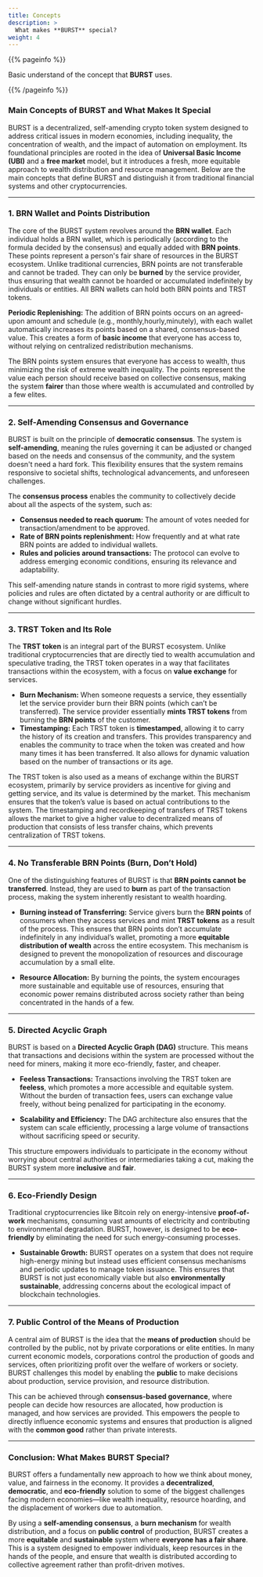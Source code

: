 ```yaml
---
title: Concepts
description: >
  What makes **BURST** special?
weight: 4
---
```


{{% pageinfo %}}

Basic understand of the concept that **BURST** uses.

{{% /pageinfo %}}

### **Main Concepts of BURST and What Makes It Special**

BURST is a decentralized, self-amending crypto token system designed to address critical issues in modern economies, including inequality, the concentration of wealth, and the impact of automation on employment. Its foundational principles are rooted in the idea of **Universal Basic Income (UBI)** and a **free market** model, but it introduces a fresh, more equitable approach to wealth distribution and resource management. Below are the main concepts that define BURST and distinguish it from traditional financial systems and other cryptocurrencies.

---

### 1. **BRN Wallet and Points Distribution**
The core of the BURST system revolves around the **BRN wallet**. Each individual holds a BRN wallet, which is periodically (according to the formula decided by the consensus) and equally added with **BRN points**. These points represent a person's fair share of resources in the BURST ecosystem. Unlike traditional currencies, BRN points are not transferable and cannot be traded. They can only be **burned** by the service provider, thus ensuring that wealth cannot be hoarded or accumulated indefinitely by individuals or entities. All BRN wallets can hold both BRN points and TRST tokens. 

**Periodic Replenishing:** The addition of BRN points occurs on an agreed-upon amount and schedule (e.g., monthly,hourly,minutely), with each wallet automatically increases its points based on a shared, consensus-based value. This creates a form of **basic income** that everyone has access to, without relying on centralized redistribution mechanisms.

The BRN points system ensures that everyone has access to wealth, thus minimizing the risk of extreme wealth inequality. The points represent the value each person should receive based on collective consensus, making the system **fairer** than those where wealth is accumulated and controlled by a few elites.

---

### 2. **Self-Amending Consensus and Governance**
BURST is built on the principle of **democratic consensus**. The system is **self-amending**, meaning the rules governing it can be adjusted or changed based on the needs and consensus of the community, and the system doesn't need a hard fork. This flexibility ensures that the system remains responsive to societal shifts, technological advancements, and unforeseen challenges.

The **consensus process** enables the community to collectively decide about all the aspects of the system, such as:
   - **Consensus needed to reach quorum:** The amount of votes needed for transaction/amendment to be approved.
   - **Rate of BRN points replenishment:** How frequently and at what rate BRN points are added to individual wallets.
   - **Rules and policies around transactions:** The protocol can evolve to address emerging economic conditions, ensuring its relevance and adaptability.

This self-amending nature stands in contrast to more rigid systems, where policies and rules are often dictated by a central authority or are difficult to change without significant hurdles.

---

### 3. **TRST Token and Its Role**
The **TRST token** is an integral part of the BURST ecosystem. Unlike traditional cryptocurrencies that are directly tied to wealth accumulation and speculative trading, the TRST token operates in a way that facilitates transactions within the ecosystem, with a focus on **value exchange** for services.

- **Burn Mechanism:** When someone requests a service, they essentially let the service provider burn their BRN points (which can’t be transferred). The service provider essentially **mints TRST tokens** from burning the **BRN points** of the customer.
- **Timestamping:** Each TRST token is **timestamped**, allowing it to carry the history of its creation and transfers. This provides transparency and enables the community to trace when the token was created and how many times it has been transferred. It also allows for dynamic valuation based on the number of transactions or its age.
  
The TRST token is also used as a means of exchange within the BURST ecosystem, primarily by service providers as incentive for giving and getting service, and its value is determined by the market. This mechanism ensures that the token’s value is based on actual contributions to the system. The timestamping and recordkeeping of transfers of TRST tokens allows the market to give a higher value to decentralized means of production that consists of less transfer chains, which prevents centralization of TRST tokens. 

---

### 4. **No Transferable BRN Points (Burn, Don’t Hold)**
One of the distinguishing features of BURST is that **BRN points cannot be transferred**. Instead, they are used to **burn** as part of the transaction process, making the system inherently resistant to wealth hoarding.

- **Burning instead of Transferring:** Service givers burn the **BRN points** of consumers when they access services and mint **TRST tokens** as a result of the process. This ensures that BRN points don’t accumulate indefinitely in any individual’s wallet, promoting a more **equitable distribution of wealth** across the entire ecosystem. This mechanism is designed to prevent the monopolization of resources and discourage accumulation by a small elite.

- **Resource Allocation:** By burning the points, the system encourages more sustainable and equitable use of resources, ensuring that economic power remains distributed across society rather than being concentrated in the hands of a few.

---

### 5. **Directed Acyclic Graph**
BURST is based on a **Directed Acyclic Graph (DAG)** structure. This means that transactions and decisions within the system are processed without the need for miners, making it more eco-friendly, faster, and cheaper.

- **Feeless Transactions:** Transactions involving the TRST token are **feeless**, which promotes a more accessible and equitable system. Without the burden of transaction fees, users can exchange value freely, without being penalized for participating in the economy.
  
- **Scalability and Efficiency:** The DAG architecture also ensures that the system can scale efficiently, processing a large volume of transactions without sacrificing speed or security.

This structure empowers individuals to participate in the economy without worrying about central authorities or intermediaries taking a cut, making the BURST system more **inclusive** and **fair**.

---

### 6. **Eco-Friendly Design**
Traditional cryptocurrencies like Bitcoin rely on energy-intensive **proof-of-work** mechanisms, consuming vast amounts of electricity and contributing to environmental degradation. BURST, however, is designed to be **eco-friendly** by eliminating the need for such energy-consuming processes.

- **Sustainable Growth:** BURST operates on a system that does not require high-energy mining but instead uses efficient consensus mechanisms and periodic updates to manage token issuance. This ensures that BURST is not just economically viable but also **environmentally sustainable**, addressing concerns about the ecological impact of blockchain technologies.

---

### 7. **Public Control of the Means of Production**
A central aim of BURST is the idea that the **means of production** should be controlled by the public, not by private corporations or elite entities. In many current economic models, corporations control the production of goods and services, often prioritizing profit over the welfare of workers or society. BURST challenges this model by enabling the **public** to make decisions about production, service provision, and resource distribution.

This can be achieved through **consensus-based governance**, where people can decide how resources are allocated, how production is managed, and how services are provided. This empowers the people to directly influence economic systems and ensures that production is aligned with the **common good** rather than private interests.

---

### **Conclusion: What Makes BURST Special?**

BURST offers a fundamentally new approach to how we think about money, value, and fairness in the economy. It provides a **decentralized**, **democratic**, and **eco-friendly** solution to some of the biggest challenges facing modern economies—like wealth inequality, resource hoarding, and the displacement of workers due to automation.

By using a **self-amending consensus**, a **burn mechanism** for wealth distribution, and a focus on **public control** of production, BURST creates a more **equitable** and **sustainable** system where **everyone has a fair share**. This is a system designed to empower individuals, keep resources in the hands of the people, and ensure that wealth is distributed according to collective agreement rather than profit-driven motives.
